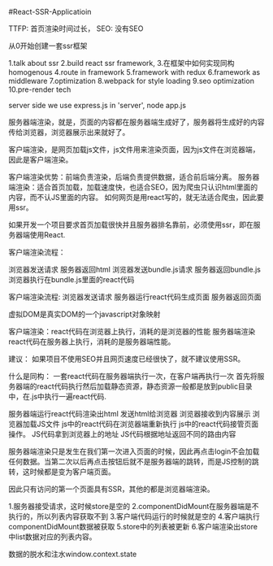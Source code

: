 #React-SSR-Applicatioin


TTFP: 首页渲染时间过长，
SEO: 没有SEO

从0开始创建一套ssr框架

1.talk about ssr
2.build react ssr framework, 
3.在框架中如何实现同构 homogenous
4.route in framework
5.framework with redux
6.framework as middleware
7.optimization
8.webpack for style loading
9.seo optimization
10.pre-render tech

server side we use express.js in 'server',
node app.js

服务器端渲染，就是，页面的内容都在服务器端生成好了，服务器将生成好的内容传给浏览器，浏览器展示出来就好了。

客户端渲染，是网页加载js文件，js文件用来渲染页面，因为js文件在浏览器端，因此是客户端渲染。

客户端渲染优势：前端负责渲染，后端负责提供数据，适合前后端分离。
服务器端渲染：适合首页加载，加载速度快，也适合SEO，因为爬虫只认识html里面的内容，而不认JS里面的内容。
如何网页是用react写的，就无法适合爬虫，因此要用ssr。

如果开发一个项目要求首页加载很快并且服务器排名靠前，必须使用ssr，即在服务器端使用React.

客户端渲染流程：

浏览器发送请求
服务器返回html
浏览器发送bundle.js请求
服务器返回bundle.js
浏览器执行在bundle.js里面的react代码

客户端渲染流程:
浏览器发送请求
服务器运行react代码生成页面
服务器返回页面

虚拟DOM是真实DOM的一个javascript对象映射

客户端渲染：react代码在浏览器上执行，消耗的是浏览器的性能
服务器端渲染react代码在服务器上执行，消耗的是服务器端性能。

建议： 如果项目不使用SEO并且网页速度已经很快了，就不建议使用SSR。

什么是同构：
一套react代码在服务器端执行一次，在客户端再执行一次
首先将服务器端的react代码执行然后加载静态资源，静态资源一般都是放到public目录中，在.js中执行一遍react代码.

服务器端运行react代码渲染出html
发送html给浏览器
浏览器接收到内容展示
浏览器加载JS文件
js中的react代码在浏览器端重新执行
js中的react代码接管页面操作。
JS代码拿到浏览器上的地址
JS代码根据地址返回不同的路由内容

服务器端渲染只是发生在我们第一次进入页面的时候，因此再点击login不会加载任何数据。当第二次以后再点击按钮后就不是服务器端的跳转，而是JS控制的跳转，这时候都是变为客户端页面。

因此只有访问的第一个页面具有SSR，其他的都是浏览器端渲染。


1.服务器接受请求，这时候store是空的
2.componentDidMount在服务器端是不执行的，所以列表内容获取不到
3.客户端代码运行的时候就是空的
4.客户端执行componentDidMount数据被获取
5.store中的列表被更新
6.客户端渲染出store中list数据对应的列表内容。

数据的脱水和注水window.context.state








